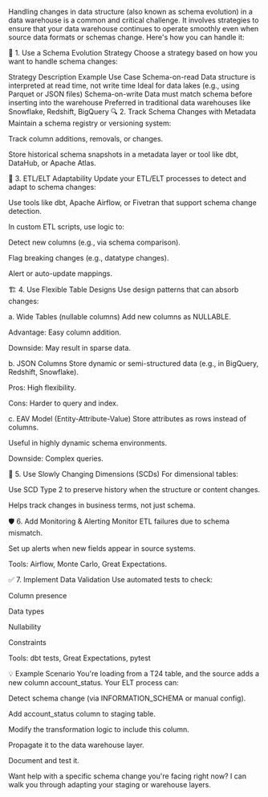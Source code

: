 Handling changes in data structure (also known as schema evolution) in a data warehouse is a common and critical challenge. It involves strategies to ensure that your data warehouse continues to operate smoothly even when source data formats or schemas change. Here's how you can handle it:

🔁 1. Use a Schema Evolution Strategy
Choose a strategy based on how you want to handle schema changes:


Strategy	Description	Example Use Case
Schema-on-read	Data structure is interpreted at read time, not write time	Ideal for data lakes (e.g., using Parquet or JSON files)
Schema-on-write	Data must match schema before inserting into the warehouse	Preferred in traditional data warehouses like Snowflake, Redshift, BigQuery
🔍 2. Track Schema Changes with Metadata
Maintain a schema registry or versioning system:

Track column additions, removals, or changes.

Store historical schema snapshots in a metadata layer or tool like dbt, DataHub, or Apache Atlas.

🔧 3. ETL/ELT Adaptability
Update your ETL/ELT processes to detect and adapt to schema changes:

Use tools like dbt, Apache Airflow, or Fivetran that support schema change detection.

In custom ETL scripts, use logic to:

Detect new columns (e.g., via schema comparison).

Flag breaking changes (e.g., datatype changes).

Alert or auto-update mappings.

🏗️ 4. Use Flexible Table Designs
Use design patterns that can absorb changes:

a. Wide Tables (nullable columns)
Add new columns as NULLABLE.

Advantage: Easy column addition.

Downside: May result in sparse data.

b. JSON Columns
Store dynamic or semi-structured data (e.g., in BigQuery, Redshift, Snowflake).

Pros: High flexibility.

Cons: Harder to query and index.

c. EAV Model (Entity-Attribute-Value)
Store attributes as rows instead of columns.

Useful in highly dynamic schema environments.

Downside: Complex queries.

🔁 5. Use Slowly Changing Dimensions (SCDs)
For dimensional tables:

Use SCD Type 2 to preserve history when the structure or content changes.

Helps track changes in business terms, not just schema.

🛡️ 6. Add Monitoring & Alerting
Monitor ETL failures due to schema mismatch.

Set up alerts when new fields appear in source systems.

Tools: Airflow, Monte Carlo, Great Expectations.

✅ 7. Implement Data Validation
Use automated tests to check:

Column presence

Data types

Nullability

Constraints

Tools: dbt tests, Great Expectations, pytest

💡 Example Scenario
You're loading from a T24 table, and the source adds a new column account_status. Your ELT process can:

Detect schema change (via INFORMATION_SCHEMA or manual config).

Add account_status column to staging table.

Modify the transformation logic to include this column.

Propagate it to the data warehouse layer.

Document and test it.

Want help with a specific schema change you're facing right now? I can walk you through adapting your staging or warehouse layers.